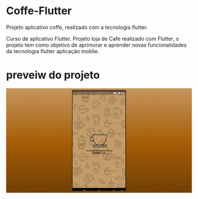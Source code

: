 # Coffe-Flutter
Projeto aplicativo coffe, realizado com a tecnologia flutter.

Curso de aplicativo Flutter. Projeto loja de Cafe realizado com Flutter, o projeto tem como objetivo de aprimorar e aprender novas funcionalidades
da tecnologia flutter aplicação moblie.

# preveiw do projeto

<img src="https://github.com/Rodrigo-Mesquitaa/Coffe-Flutter/blob/main/assets/preview.gif">
